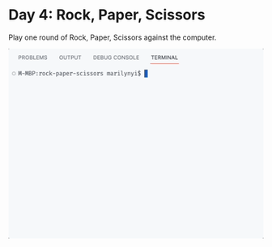 # Day 4: Rock, Paper, Scissors
Play one round of Rock, Paper, Scissors against the computer.

<img src="https://github.com/marilynyi/100-days-of-code-python/blob/main/days-01-10/day-04/rock-paper-scissors/demo.gif">